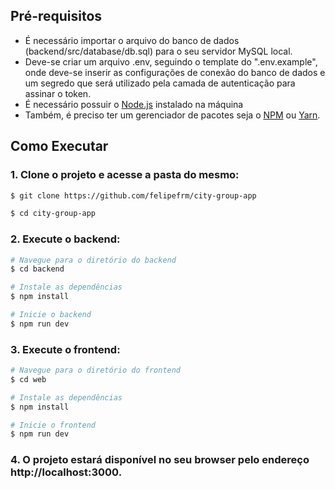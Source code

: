 ## Pré-requisitos


  - É necessário importar o arquivo do banco de dados (backend/src/database/db.sql) para o seu servidor MySQL local.
  - Deve-se criar um arquivo .env, seguindo o template do ".env.example", onde deve-se inserir as configurações de conexão do banco de dados e um segredo que será utilizado pela camada de autenticação para assinar o token.
  - É necessário possuir o [Node.js](https://nodejs.org/en/) instalado na máquina
  - Também, é preciso ter um gerenciador de pacotes seja o [NPM](https://www.npmjs.com/) ou [Yarn](https://yarnpkg.com/).


## Como Executar

### 1. Clone o projeto e acesse a pasta do mesmo: 

```bash
$ git clone https://github.com/felipefrm/city-group-app

$ cd city-group-app
```

### 2. Execute o backend: 

```bash
# Navegue para o diretório do backend
$ cd backend

# Instale as dependências
$ npm install

# Inicie o backend
$ npm run dev
```

### 3. Execute o frontend: 

```bash
# Navegue para o diretório do frontend
$ cd web

# Instale as dependências
$ npm install

# Inicie o frontend
$ npm run dev
```

### 4. O projeto estará disponível no seu browser pelo endereço http://localhost:3000.
